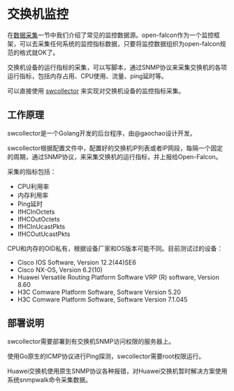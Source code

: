 # 交换机监控

在[数据采集](../philosophy/data-collect.md)一节中我们介绍了常见的监控数据源。open-falcon作为一个监控框架，可以去采集任何系统的监控指标数据，只要将监控数据组织为open-falcon规范的格式就OK了。

交换机设备的运行指标的采集，可以写脚本，通过SNMP协议来采集交换机的各项运行指标，包括内存占用、CPU使用、流量、ping延时等。

可以直接使用 [swcollector](https://github.com/gaochao1/swcollector) 来实现对交换机设备的监控指标采集。

## 工作原理

swcollector是一个Golang开发的后台程序，由@gaochao设计开发。

swcollector根据配置文件中，配置好的交换机IP列表或者IP网段，每隔一个固定的周期，通过SNMP协议，来采集交换机的运行指标，并上报给Open-Falcon。

采集的指标包括：

  * CPU利用率
  * 内存利用率
  * Ping延时
  * IfHCInOctets
  * IfHCOutOctets
  * IfHCInUcastPkts
  * IfHCOutUcastPkts

CPU和内存的OID私有，根据设备厂家和OS版本可能不同。目前测试过的设备：

  * Cisco IOS Software, Version 12.2(44)SE6
  * Cisco NX-OS, Version 6.2(10)
  * Huawei Versatile Routing Platform Software VRP (R) software, Version 8.60
  * H3C Comware Platform Software, Software Version 5.20
  * H3C Comware Platform Software, Software Version 7.1.045

## 部署说明

swcollector需要部署到有交换机SNMP访问权限的服务器上。

使用Go原生的ICMP协议进行Ping探测，swcollector需要root权限运行。

Huawei交换机使用原生SNMP协议各种报错，对Huawei交换机暂时解决方案使用系统snmpwalk命令采集数据。


